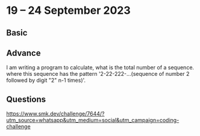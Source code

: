 # 19 – 24 September 2023
## Basic
## Advance
I am writing a program to calculate, what is the total number of a sequence. where this sequence has the pattern '2-22-222-...(sequence of number 2 followed by digit "2" n-1 times)'.

## Questions
https://www.smk.dev/challenge/7644/?utm_source=whatsapp&utm_medium=social&utm_campaign=coding-challenge